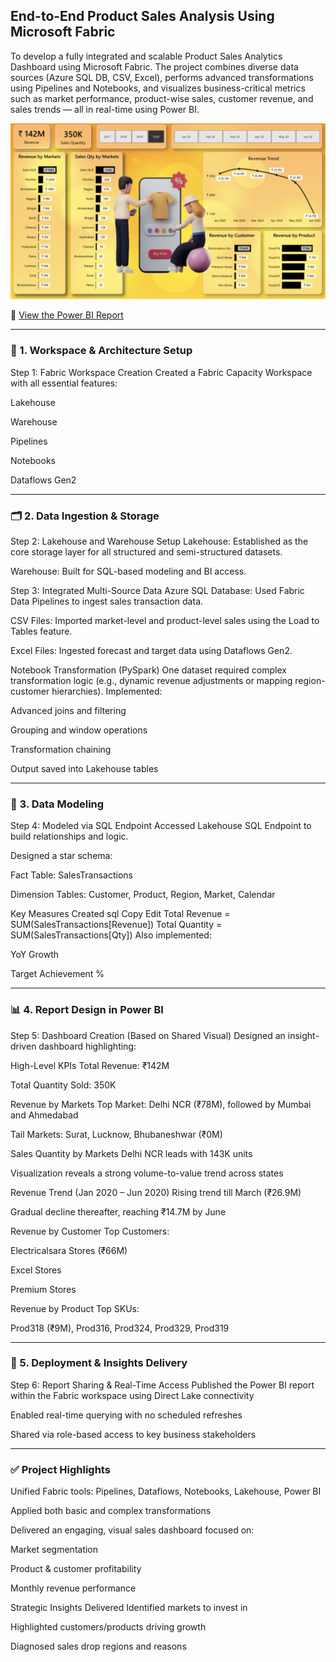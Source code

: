 ##  End-to-End Product Sales Analysis Using Microsoft Fabric 
To develop a fully integrated and scalable Product Sales Analytics Dashboard using Microsoft Fabric. The project combines diverse data sources (Azure SQL DB, CSV, Excel), performs advanced transformations using Pipelines and Notebooks, and visualizes business-critical metrics such as market performance, product-wise sales, customer revenue, and sales trends — all in real-time using Power BI.

![Product Sales Analysis](image.png)

🔗 [View the Power BI Report](https://app.powerbi.com/groups/me/reports/46123a15-23ee-4c68-93ea-da322912e771/ReportSection?experience=power-bi)

---
### 🧱 1. Workspace & Architecture Setup

Step 1: Fabric Workspace Creation
Created a Fabric Capacity Workspace with all essential features:

Lakehouse

Warehouse

Pipelines

Notebooks

Dataflows Gen2

---

### 🗂 2. Data Ingestion & Storage

Step 2: Lakehouse and Warehouse Setup
Lakehouse: Established as the core storage layer for all structured and semi-structured datasets.

Warehouse: Built for SQL-based modeling and BI access.

Step 3: Integrated Multi-Source Data
Azure SQL Database: Used Fabric Data Pipelines to ingest sales transaction data.

CSV Files: Imported market-level and product-level sales using the Load to Tables feature.

Excel Files: Ingested forecast and target data using Dataflows Gen2.

Notebook Transformation (PySpark)
One dataset required complex transformation logic (e.g., dynamic revenue adjustments or mapping region-customer hierarchies). Implemented:

Advanced joins and filtering

Grouping and window operations

Transformation chaining

Output saved into Lakehouse tables

---

### 🧩 3. Data Modeling

Step 4: Modeled via SQL Endpoint
Accessed Lakehouse SQL Endpoint to build relationships and logic.

Designed a star schema:

Fact Table: SalesTransactions

Dimension Tables: Customer, Product, Region, Market, Calendar

Key Measures Created
sql
Copy
Edit
Total Revenue = SUM(SalesTransactions[Revenue])
Total Quantity = SUM(SalesTransactions[Qty])
Also implemented:

YoY Growth

Target Achievement %

---

### 📊 4. Report Design in Power BI

Step 5: Dashboard Creation (Based on Shared Visual)
Designed an insight-driven dashboard highlighting:

High-Level KPIs
Total Revenue: ₹142M

Total Quantity Sold: 350K

Revenue by Markets
Top Market: Delhi NCR (₹78M), followed by Mumbai and Ahmedabad

Tail Markets: Surat, Lucknow, Bhubaneshwar (₹0M)

Sales Quantity by Markets
Delhi NCR leads with 143K units

Visualization reveals a strong volume-to-value trend across states

Revenue Trend (Jan 2020 – Jun 2020)
Rising trend till March (₹26.9M)

Gradual decline thereafter, reaching ₹14.7M by June

Revenue by Customer
Top Customers:

Electricalsara Stores (₹66M)

Excel Stores

Premium Stores

Revenue by Product
Top SKUs:

Prod318 (₹9M), Prod316, Prod324, Prod329, Prod319

---

### 🚀 5. Deployment & Insights Delivery

Step 6: Report Sharing & Real-Time Access
Published the Power BI report within the Fabric workspace using Direct Lake connectivity

Enabled real-time querying with no scheduled refreshes

Shared via role-based access to key business stakeholders

---

### ✅ Project Highlights

Unified Fabric tools: Pipelines, Dataflows, Notebooks, Lakehouse, Power BI

Applied both basic and complex transformations

Delivered an engaging, visual sales dashboard focused on:

Market segmentation

Product & customer profitability

Monthly revenue performance

Strategic Insights Delivered
Identified markets to invest in

Highlighted customers/products driving growth

Diagnosed sales drop regions and reasons
